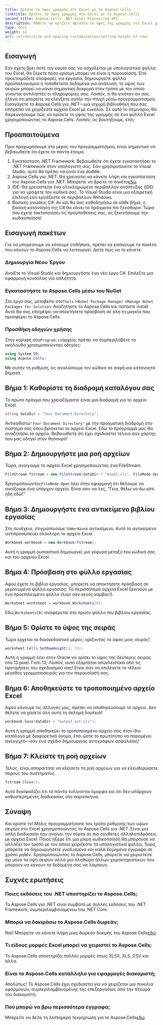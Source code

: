 ```yaml
---
title: Ορίστε το ύψος γραμμής στο Excel με το Aspose.Cells
linktitle: Ορίστε το ύψος γραμμής στο Excel με το Aspose.Cells
second_title: Aspose.Cells .NET Excel Processing API
description: Μάθετε να ορίζετε αβίαστα το ύψος της γραμμής στο Excel χρησιμοποιώντας το Aspose.Cells για .NET με αυτόν τον αναλυτικό οδηγό.
type: docs
weight: 14
url: /el/net/size-and-spacing-customization/setting-height-of-row/
---
```

## Εισαγωγή
Εάν έχετε βρει ποτέ τον εαυτό σας να ασχολείται με υπολογιστικά φύλλα του Excel, θα ξέρετε πόσο κρίσιμη μπορεί να είναι η παρουσίαση. Είτε προετοιμάζετε αναφορές για εργασία, δημιουργείτε φύλλα προϋπολογισμού ή τοποθετείτε δεδομένα για ανάλυση, το ύψος των σειρών μπορεί να κάνει σημαντική διαφορά στον τρόπο με τον οποίο γίνονται αντιληπτές οι πληροφορίες σας. Λοιπόν, τι θα γινόταν αν σας έλεγα ότι μπορείτε να ελέγξετε αυτήν την πτυχή μέσω προγραμματισμού; Εισαγάγετε το Aspose.Cells για .NET—μια ισχυρή βιβλιοθήκη που σας επιτρέπει να χειρίζεστε αρχεία Excel με ευκολία. Σε αυτό το σεμινάριο, θα διερευνήσουμε πώς να ορίσετε το ύψος της γραμμής σε ένα φύλλο Excel χρησιμοποιώντας το Aspose.Cells.
Λοιπόν, ας βουτήξουμε, έτσι;
## Προαπαιτούμενα
Πριν προχωρήσουμε στο μέρος του προγραμματισμού, είναι σημαντικό να βεβαιωθείτε ότι έχετε τα πάντα έτοιμα. 
1. Εγκατάσταση .NET Framework: Βεβαιωθείτε ότι έχετε εγκαταστήσει το .NET Framework στον υπολογιστή σας. Εάν χρησιμοποιείτε το Visual Studio, αυτό θα πρέπει να είναι ένα doddle.
2.  Aspose.Cells για .NET: Θα χρειαστεί να κάνετε λήψη και εγκατάσταση του Aspose.Cells για .NET. Μπορείτε να βρείτε το πακέτο[εδώ](https://releases.aspose.com/cells/net/).
3. IDE: Θα χρειαστείτε ένα ολοκληρωμένο περιβάλλον ανάπτυξης (IDE) για να γράψετε τον κώδικά σας. Το Visual Studio είναι μια εξαιρετική επιλογή εάν εργάζεστε σε περιβάλλον Windows.
4. Βασικές γνώσεις C#: Αν και θα σας καθοδηγήσω σε κάθε βήμα, η βασική κατανόηση της C# θα κάνει τα πράγματα πιο ξεκάθαρα.
Τώρα που έχετε τακτοποιήσει τις προϋποθέσεις σας, ας ξεκινήσουμε την κωδικοποίηση!
## Εισαγωγή πακέτων
Για να μπορέσουμε να κάνουμε οτιδήποτε, πρέπει να εισάγουμε τα πακέτα που κάνουν το Aspose.Cells να λειτουργεί. Δείτε πώς να το κάνετε:
### Δημιουργία Νέου Έργου
Ανοίξτε το Visual Studio και δημιουργήστε ένα νέο έργο C#. Επιλέξτε μια εφαρμογή κονσόλας για απλότητα. 
### Εγκαταστήστε το Aspose.Cells μέσω του NuGet
 Στο έργο σας, μεταβείτε στο`Tools` >`NuGet Package Manager` >`Manage NuGet Packages for Solution`. Αναζητήστε το Aspose.Cells και πατήστε install. Αυτό θα σας επιτρέψει να αποκτήσετε πρόσβαση σε όλη τη μαγεία που προσφέρει το Aspose.Cells.
### Προσθήκη οδηγιών χρήσης
 Στην κορυφή σου`Program.cs`αρχείο, πρέπει να συμπεριλάβετε τα ακόλουθα χρησιμοποιώντας οδηγίες:
```csharp
using System.IO;
using Aspose.Cells;
```
Με αυτήν τη ρύθμιση, ας αναλύσουμε τον κώδικα σε σαφή και κατανοητά βήματα.

## Βήμα 1: Καθορίστε τη διαδρομή καταλόγου σας
Το πρώτο πράγμα που χρειαζόμαστε είναι μια διαδρομή για το αρχείο Excel. 
```csharp
string dataDir = "Your Document Directory";
```
 Αντικαθιστώ`"Your Document Directory"` με την πραγματική διαδρομή στο σύστημά σας όπου βρίσκεται το αρχείο Excel. Εδώ το πρόγραμμά μας θα αναζητήσει το αρχείο. Βεβαιωθείτε ότι έχει σχεδιαστεί τέλεια σαν χάρτης που μας οδηγεί στον θησαυρό!
## Βήμα 2: Δημιουργήστε μια ροή αρχείων
Τώρα, ανοίγουμε το αρχείο Excel χρησιμοποιώντας ένα FileStream. 
```csharp
FileStream fstream = new FileStream(dataDir + "book1.xls", FileMode.Open);
```
 Χρησιμοποιώντας`FileMode.Open` λέει στην εφαρμογή ότι θέλουμε να ανοίξουμε ένα υπάρχον αρχείο. Είναι σαν να λες, "Γεια, θέλω να δω κάτι ήδη εδώ!"
## Βήμα 3: Δημιουργήστε ένα αντικείμενο βιβλίου εργασίας
 Στη συνέχεια, στιγμιοποιούμε το`Workbook` αντικείμενο. Αυτό το αντικείμενο αντιπροσωπεύει ολόκληρο το αρχείο Excel. 
```csharp
Workbook workbook = new Workbook(fstream);
```
Αυτή η γραμμή ουσιαστικά δημιουργεί μια γέφυρα μεταξύ του κώδικά σας και του αρχείου Excel. 
## Βήμα 4: Πρόσβαση στο φύλλο εργασίας
Αφού έχετε το βιβλίο εργασίας, μπορείτε να αποκτήσετε πρόσβαση σε μεμονωμένα φύλλα εργασίας. Τα περισσότερα αρχεία Excel ξεκινούν με ένα προεπιλεγμένο φύλλο (λίγο σαν κενός καμβάς!). 
```csharp
Worksheet worksheet = workbook.Worksheets[0];
```
 Εδώ,`Worksheets[0]` αναφέρεται στο πρώτο φύλλο του βιβλίου εργασίας. 
## Βήμα 5: Ορίστε το ύψος της σειράς
Τώρα έρχεται το διασκεδαστικό μέρος: ορίζοντας το ύψος μιας σειράς! 
```csharp
worksheet.Cells.SetRowHeight(1, 13);
```
Αυτή η γραμμή λέει στην Oracle να ορίσει το ύψος της δεύτερης σειράς στα 13 pixel. Γιατί 13; Λοιπόν, αυτό εξαρτάται αποκλειστικά από τις προτιμήσεις του σχεδιασμού σας! Είναι σαν να επιλέγετε το τέλειο μέγεθος γραμματοσειράς για την παρουσίασή σας.
## Βήμα 6: Αποθηκεύστε το τροποποιημένο αρχείο Excel
Αφού κάνουμε τις αλλαγές μας, πρέπει να αποθηκεύσουμε το αρχείο. Δεν θέλετε να χάσετε όλη αυτή τη σκληρή δουλειά!
```csharp
workbook.Save(dataDir + "output.out.xls");
```
Αυτή η γραμμή αποθηκεύει το τροποποιημένο αρχείο σας στον ίδιο κατάλογο με διαφορετικό όνομα, έτσι ώστε το πρωτότυπο να παραμένει ανέγγιχτο—σαν ένα σχέδιο δημιουργίας αντιγράφων ασφαλείας!
## Βήμα 7: Κλείστε τη ροή αρχείων
Τέλος, είναι απαραίτητο να κλείσετε τη ροή αρχείων για να ελευθερώσετε πόρους του συστήματος. 
```csharp
fstream.Close();
```
Αυτό διασφαλίζει ότι τα πάντα τυλίγονται όμορφα και ότι δεν υπάρχουν καθυστερημένες διαδικασίες στο παρασκήνιο.
## Σύναψη
Και ορίστε το! Μόλις προγραμματίσατε τον τρόπο ρύθμισης των υψών σειρών στο Excel χρησιμοποιώντας το Aspose.Cells για .NET. Είναι μια απλή διαδικασία που ανοίγει την πόρτα σε πιο σύνθετες αλληλεπιδράσεις με αρχεία Excel.
Ποιος ήξερε ότι μια μικρή κωδικοποίηση θα μπορούσε να αλλάξει τον τρόπο με τον οποίο χειρίζεστε τα υπολογιστικά φύλλα; Τώρα, μπορείτε να δημιουργήσετε γυαλισμένα και καλά δομημένα έγγραφα σε χρόνο μηδέν. Χρησιμοποιώντας το Aspose.Cells, μπορείτε να χειριστείτε όχι μόνο τα ύψη σειρών αλλά μια πληθώρα άλλων χαρακτηριστικών που μπορούν να κάνουν τα δεδομένα σας να λάμπουν.
## Συχνές ερωτήσεις
### Ποιες εκδόσεις του .NET υποστηρίζει το Aspose.Cells;
Το Aspose.Cells για .NET είναι συμβατό με πολλές εκδόσεις του .NET Framework, συμπεριλαμβανομένου του .NET Core.
### Μπορώ να δοκιμάσω το Aspose.Cells δωρεάν;
 Ναί! Μπορείτε να κάνετε λήψη μιας δωρεάν δοκιμής του Aspose.Cells[εδώ](https://releases.aspose.com/).
### Τι είδους μορφές Excel μπορεί να χειριστεί το Aspose.Cells;
Το Aspose.Cells υποστηρίζει πολλές μορφές όπως XLSX, XLS, CSV και άλλα.
### Είναι το Aspose.Cells κατάλληλο για εφαρμογές διακομιστή;
Απολύτως! Το Aspose.Cells έχει σχεδιαστεί για να χειρίζεται μια ποικιλία εφαρμογών, συμπεριλαμβανομένης της επεξεργασίας από την πλευρά του διακομιστή.
### Πού μπορώ να βρω περισσότερα έγγραφα;
 Μπορείτε να δείτε τη λεπτομερή τεκμηρίωση για το Aspose.Cells[εδώ](https://reference.aspose.com/cells/net/).